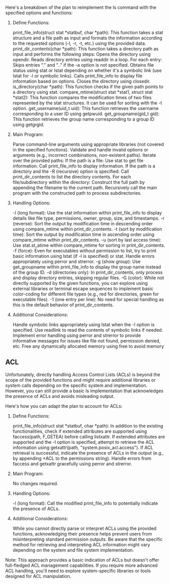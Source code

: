 Here's a breakdown of the plan to reimplement the ls command with the specified options and functions:

1. Define Functions:

    print_file_info(struct stat *statbuf, char *path): This function takes a stat structure and a file path as input and formats the information according to the requested options (-l, -r, -t, etc.) using the provided data.
    print_dir_contents(char *path): This function takes a directory path as input and performs the following steps:
        Opens the directory using opendir.
        Reads directory entries using readdir in a loop.
            For each entry:
                Skips entries "." and ".." if the -a option is not specified.
                Obtains file status using stat or lstat depending on whether it's a symbolic link (use lstat for -l or symbolic links).
                Calls print_file_info to display file information based on options.
        Closes the directory using closedir.
    is_directory(char *path): This function checks if the given path points to a directory using stat.
    compare_mtime(struct stat *stat1, struct stat *stat2): This function compares the modification times of two files represented by the stat structures. It can be used for sorting with the -t option.
    get_username(uid_t uid): This function retrieves the username corresponding to a user ID using getpwuid.
    get_groupname(gid_t gid): This function retrieves the group name corresponding to a group ID using getgrgid.

2. Main Program:

    Parse command-line arguments using appropriate libraries (not covered in the specified functions).
    Validate and handle invalid options or arguments (e.g., incorrect combinations, non-existent paths).
    Iterate over the provided paths:
        If the path is a file:
            Use stat to get file information.
            Call print_file_info to display information.
        If the path is a directory and the -R (recursive) option is specified:
            Call print_dir_contents to list the directory contents.
            For each file/subdirectory within the directory:
                Construct the full path by appending the filename to the current path.
                Recursively call the main program with the constructed path to process subdirectories.

3. Handling Options:

    -l (long format): Use the stat information within print_file_info to display details like file type, permissions, owner, group, size, and timestamps.
    -r (reverse): Sort the output by modification time in descending order using compare_mtime within print_dir_contents.
    -t (sort by modification time): Sort the output by modification time in ascending order using compare_mtime within print_dir_contents.
    -u (sort by last access time): Use stat.st_atime within compare_mtime for sorting in print_dir_contents.
    -f (force): Even for executables without permission to list, try to print basic information using lstat (if -l is specified) or stat. Handle errors appropriately using perror and strerror.
    -g (show group): Use get_groupname within print_file_info to display the group name instead of the group ID.
    -d (directories only): In print_dir_contents, only process and display directory entries, skipping regular files.
    -G (color): While not directly supported by the given functions, you can explore using external libraries or terminal escape sequences to implement basic color-coding for different file types (e.g., red for directories, green for executable files).
    -1 (one entry per line): No need for special handling as this is the default behavior of print_dir_contents.

4. Additional Considerations:

    Handle symbolic links appropriately using lstat when the -l option is specified.
    Use readlink to read the contents of symbolic links if needed.
    Implement error handling using perror and strerror to provide informative messages for issues like file not found, permission denied, etc.
    Free any dynamically allocated memory using free to avoid memory


## ACL
Unfortunately, directly handling Access Control Lists (ACLs) is beyond the scope of the provided functions and might require additional libraries or system calls depending on the specific system and implementation. However, you can still provide a basic ls implementation that acknowledges the presence of ACLs and avoids misleading output.

Here's how you can adapt the plan to account for ACLs:

1. Define Functions:

    print_file_info(struct stat *statbuf, char *path):
        In addition to the existing functionalities, check if extended attributes are supported using faccess(path, F_GETEA) before calling listxattr.
        If extended attributes are supported and the -l option is specified, attempt to retrieve the ACL information using getxattr(path, "system.posix_acl.access").
        If ACL retrieval is successful, indicate the presence of ACLs in the output (e.g., by appending +ACL to the permissions string).
        Handle errors from faccess and getxattr gracefully using perror and strerror.

2. Main Program:

    No changes required.

3. Handling Options:

    -l (long format):
        Call the modified print_file_info to potentially indicate the presence of ACLs.

4. Additional Considerations:

    While you cannot directly parse or interpret ACLs using the provided functions, acknowledging their presence helps prevent users from misinterpreting standard permission outputs.
    Be aware that the specific method for retrieving and interpreting ACL information might vary depending on the system and file system implementation.

Note: This approach provides a basic indication of ACLs but doesn't offer full-fledged ACL management capabilities. If you require more advanced ACL handling, you'll need to explore system-specific libraries or tools designed for ACL manipulation.